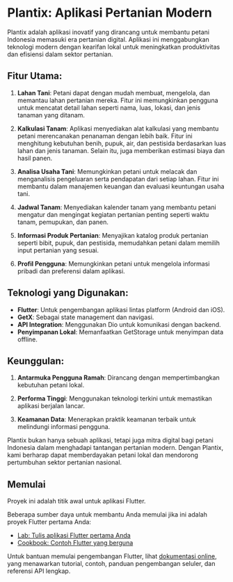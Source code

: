 # Plantix: Aplikasi Pertanian Modern

Plantix adalah aplikasi inovatif yang dirancang untuk membantu petani Indonesia memasuki era pertanian digital. Aplikasi ini menggabungkan teknologi modern dengan kearifan lokal untuk meningkatkan produktivitas dan efisiensi dalam sektor pertanian.

## Fitur Utama:

1. **Lahan Tani**:
   Petani dapat dengan mudah membuat, mengelola, dan memantau lahan pertanian mereka. Fitur ini memungkinkan pengguna untuk mencatat detail lahan seperti nama, luas, lokasi, dan jenis tanaman yang ditanam.

2. **Kalkulasi Tanam**:
   Aplikasi menyediakan alat kalkulasi yang membantu petani merencanakan penanaman dengan lebih baik. Fitur ini menghitung kebutuhan benih, pupuk, air, dan pestisida berdasarkan luas lahan dan jenis tanaman. Selain itu, juga memberikan estimasi biaya dan hasil panen.

3. **Analisa Usaha Tani**:
   Memungkinkan petani untuk melacak dan menganalisis pengeluaran serta pendapatan dari setiap lahan. Fitur ini membantu dalam manajemen keuangan dan evaluasi keuntungan usaha tani.

4. **Jadwal Tanam**:
   Menyediakan kalender tanam yang membantu petani mengatur dan mengingat kegiatan pertanian penting seperti waktu tanam, pemupukan, dan panen.

5. **Informasi Produk Pertanian**:
   Menyajikan katalog produk pertanian seperti bibit, pupuk, dan pestisida, memudahkan petani dalam memilih input pertanian yang sesuai.

6. **Profil Pengguna**:
   Memungkinkan petani untuk mengelola informasi pribadi dan preferensi dalam aplikasi.

## Teknologi yang Digunakan:

- **Flutter**: Untuk pengembangan aplikasi lintas platform (Android dan iOS).
- **GetX**: Sebagai state management dan navigasi.
- **API Integration**: Menggunakan Dio untuk komunikasi dengan backend.
- **Penyimpanan Lokal**: Memanfaatkan GetStorage untuk menyimpan data offline.

## Keunggulan:

1. **Antarmuka Pengguna Ramah**:
   Dirancang dengan mempertimbangkan kebutuhan petani lokal.

2. **Performa Tinggi**:
   Menggunakan teknologi terkini untuk memastikan aplikasi berjalan lancar.

3. **Keamanan Data**:
   Menerapkan praktik keamanan terbaik untuk melindungi informasi pengguna.

Plantix bukan hanya sebuah aplikasi, tetapi juga mitra digital bagi petani Indonesia dalam menghadapi tantangan pertanian modern. Dengan Plantix, kami berharap dapat memberdayakan petani lokal dan mendorong pertumbuhan sektor pertanian nasional.

## Memulai

Proyek ini adalah titik awal untuk aplikasi Flutter.

Beberapa sumber daya untuk membantu Anda memulai jika ini adalah proyek Flutter pertama Anda:

- [Lab: Tulis aplikasi Flutter pertama Anda](https://docs.flutter.dev/get-started/codelab)
- [Cookbook: Contoh Flutter yang berguna](https://docs.flutter.dev/cookbook)

Untuk bantuan memulai pengembangan Flutter, lihat
[dokumentasi online](https://docs.flutter.dev/), yang menawarkan tutorial,
contoh, panduan pengembangan seluler, dan referensi API lengkap.
